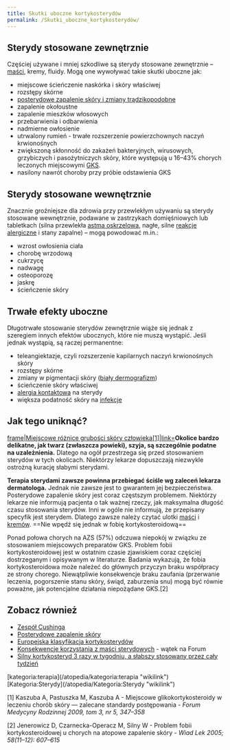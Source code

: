 ```yaml
---
title: Skutki uboczne kortykosterydów
permalink: /Skutki_uboczne_kortykosterydów/
---
```


Sterydy stosowane zewnętrznie
-----------------------------

Częściej używane i mniej szkodliwe są sterydy stosowane zewnętrznie – [maści](/atopedia/Maść "wikilink"), kremy, fluidy. Mogą one wywoływać takie skutki uboczne jak:

-   miejscowe ścieńczenie naskórka i skóry właściwej
-   rozstępy skórne
-   [posterydowe zapalenie skóry i zmiany trądzikopodobne](/atopedia/Posterydowe_zapalenie_skóry "wikilink")
-   zapalenie okołoustne
-   zapalenie mieszków włosowych
-   przebarwienia i odbarwienia
-   nadmierne owłosienie
-   utrwalony rumień - trwałe rozszerzenie powierzchownych naczyń krwionośnych
-   zwiększoną skłonność do zakażeń bakteryjnych, wirusowych, grzybiczych i pasożytniczych skóry, które występują u 16–43% chorych leczonych miejscowymi [GKS](/atopedia/Glikokortykosterydy "wikilink").
-   nasilony nawrót choroby przy próbie odstawienia GKS

Sterydy stosowane wewnętrznie
-----------------------------

Znacznie groźniejsze dla zdrowia przy przewlekłym używaniu są sterydy stosowane wewnętrznie, podawane w zastrzykach domięśniowych lub tabletkach (silna przewlekła [astma oskrzelowa](/atopedia/Astma_oskrzelowa "wikilink"), nagłe, silne [reakcje alergiczne](/atopedia/Reakcja_alergiczna "wikilink") i stany zapalne) – mogą powodować m.in.:

-   wzrost owłosienia ciała
-   chorobę wrzodową
-   cukrzycę
-   nadwagę
-   osteoporozę
-   jaskrę
-   ścieńczenie skóry

Trwałe efekty uboczne
---------------------

Długotrwałe stosowanie sterydów zewnętrznie wiąże się jednak z szeregiem innych efektów ubocznych, które nie muszą wystąpić. Jeśli jednak wystąpią, są raczej permanentne:

-   teleangiektazje, czyli rozszerzenie kapilarnych naczyń krwionośnych skóry
-   rozstępy skórne
-   zmiany w pigmentacji skóry ([biały dermografizm](/atopedia/biały_dermografizm "wikilink"))
-   ścieńczenie skóry właściwej
-   [alergia kontaktowa](/atopedia/alergia_kontaktowa "wikilink") na sterydy
-   większa podatność skóry na [infekcje](/atopedia/infekcja_skóry "wikilink")

Jak tego uniknąć?
-----------------

[frame|Miejscowe różnice grubości skóry człowieka[1]|link=](/Plik:Grubosc_Skory.png "wikilink")**Okolice bardzo delikatne, jak twarz (zwłaszcza powieki), szyja, są szczególnie podatne na uzależnienia.** Dlatego na ogół przestrzega się przed stosowaniem sterydów w tych okolicach. Niektórzy lekarze dopuszczają niezwykle ostrożną kurację słabymi sterydami.

**Terapia sterydami zawsze powinna przebiegać ściśle wg zaleceń lekarza dermatologa.** Jednak nie zawsze jest to gwarantem jej bezpieczeństwa. Posterydowe zapalenie skóry jest coraz częstszym problemem. Niektórzy lekarze nie informują pacjenta o tak ważnej rzeczy, jak maksymalna długość czasu stosowania sterydów. Inni w ogóle nie informują, że przepisany specyfik jest sterydem. Dlatego zawsze należy czytać ulotki [maści](/atopedia/:kategoria:maści "wikilink") i [kremów](/atopedia/:kategoria:kremy "wikilink").
==Nie wpędź się jednak w fobię kortykosteroidową==

Ponad połowa chorych na AZS (57%) odczuwa niepokój w związku ze stosowaniem miejscowych preparatów GKS. Problem fobii kortykosteroidowej jest w ostatnim czasie zjawiskiem coraz częściej dostrzeganym i opisywanym w literaturze. Badania wykazują, że fobia kortykosteroidowa może należeć do głównych przyczyn braku współpracy ze strony chorego. Niewątpliwie konsekwencje braku zaufania (przerwanie leczenia, pogorszenie stanu skóry, świąd, zaburzenia snu) mogą być równie poważne, jak potencjalne działania niepożądane GKS.[2]

Zobacz również
--------------

-   [Zespół Cushinga](/atopedia/Zespół_Cushinga "wikilink")
-   [Posterydowe zapalenie skóry](/atopedia/Posterydowe_zapalenie_skóry "wikilink")
-   [Europejska klasyfikacja kortykosterydów](/atopedia/Europejska_klasyfikacja_kortykosterydów "wikilink")
-   [Konsekwencje korzystania z maści sterydowych](http://www.atopowe-zapalenie.pl/forum/viewtopic.php?f=10&t=161) - wątek na Forum
-   [Silny kortykosteryd 3 razy w tygodniu, a słabszy stosowany przez cały tydzień](http://www.mp.pl/artykuly/?aid=13078)

<references />
[kategoria:terapia](/atopedia/kategoria:terapia "wikilink") [Kategoria:Sterydy](/atopedia/Kategoria:Sterydy "wikilink")

[1] Kaszuba A, Pastuszka M, Kaszuba A - Miejscowe glikokortykosteroidy w leczeniu chorób skóry — zalecane standardy postępowania - *Forum Medycyny Rodzinnej 2009, tom 3, nr 5, 347–358*

[2] Jenerowicz D, Czarnecka-Operacz M, Silny W - Problem fobii kortykosteroidowej u chorych na atopowe zapalenie skóry - *Wiad Lek 2005; 58(11–12): 607–615*